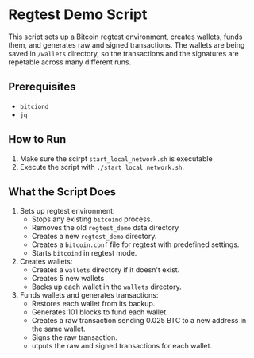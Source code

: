 # Regtest Demo Script

This script sets up a Bitcoin regtest environment, creates wallets, funds them, and generates raw and signed transactions. The wallets are being saved in `/wallets` directory, so the transactions and the signatures are repetable across many different runs.

## Prerequisites

- `bitciond`
- `jq`

## How to Run

1. Make sure the scirpt `start_local_network.sh` is executable
2. Execute the script with `./start_local_network.sh`.

## What the Script Does

1. Sets up regtest environment:
    - Stops any existing `bitcoind` process.
    - Removes the old `regtest_demo` data directory
    - Creates a new `regtest_demo` directory.
    - Creates a `bitcoin.conf` file for regtest with predefined settings.
    - Starts `bitcoind` in regtest mode.
2. Creates wallets:
    - Creates a `wallets` directory if it doesn't exist.
    - Creates 5 new wallets 
    - Backs up each wallet  in the `wallets` directory.
3. Funds wallets and generates transactions:
    - Restores each wallet from its backup.
    - Generates 101 blocks to fund each wallet.
    - Creates a raw transaction sending 0.025 BTC to a new address in the same wallet.
    - Signs the raw transaction.
    - utputs the raw and signed transactions for each wallet.
    